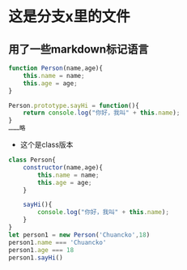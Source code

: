 # 这是分支x里的文件
## 用了一些markdown标记语言
```JavaScript
function Person(name,age){
    this.name = name;
    this.age = age;
}

Person.prototype.sayHi = function(){
    return console.log("你好，我叫" + this.name);
}
………略
```

* 这个是class版本
```JavaScript
class Person{
    constructor(name,age){
        this.name = name;
        this.age = age;
    }

    sayHi(){
        console.log("你好，我叫" + this.name);
    }
}
let person1 = new Person('Chuancko',18)
person1.name === 'Chuancko'
person1.age === 18
person1.sayHi()
```